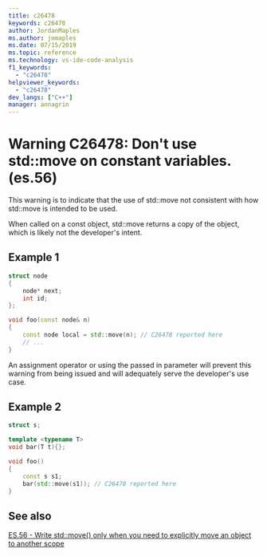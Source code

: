 ```yaml
---
title: c26478
keywords: c26478
author: JordanMaples
ms.author: jomaples
ms.date: 07/15/2019
ms.topic: reference
ms.technology: vs-ide-code-analysis
f1_keywords:
  - "c26478"
helpviewer_keywords:
  - "c26478"
dev_langs: ["C++"]
manager: annagrin
---
```

# Warning C26478: Don't use std::move on constant variables. (es.56)

This warning is to indicate that the use of std::move not consistent with how std::move is intended to be used.

When called on a const object, std::move returns a copy of the object, which is likely not the developer's intent.

## Example 1

```cpp
struct node
{
    node* next;
    int id;
};

void foo(const node& n)
{
    const node local = std::move(n); // C26478 reported here
    // ...
}
```

An assignment operator or using the passed in parameter will prevent this warning from being issued and will adequately serve the developer's use case.

## Example 2

```cpp
struct s;

template <typename T>
void bar(T t){};

void foo()
{
    const s s1;
    bar(std::move(s1)); // C26478 reported here
}
```

## See also
[ES.56 - Write std::move() only when you need to explicitly move an object to another scope](https://github.com/isocpp/CppCoreGuidelines/blob/master/CppCoreGuidelines.md#es56-write-stdmove-only-when-you-need-to-explicitly-move-an-object-to-another-scope)
